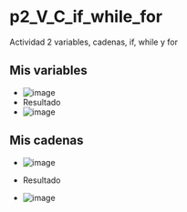 # p2_V_C_if_while_for
Actividad 2 variables, cadenas, if, while y for

## Mis variables
- ![image](https://github.com/user-attachments/assets/adbbdb95-16d6-4d44-b802-dfd829ba0818)
- Resultado
- ![image](https://github.com/user-attachments/assets/18c95de4-5fa9-4b61-bcbe-46c371f1966d)

## Mis cadenas
- ![image](https://github.com/user-attachments/assets/485e427f-8196-42a0-90bf-12ca9e898c23)

- Resultado
- ![image](https://github.com/user-attachments/assets/9e816dba-2d80-4eab-8491-ab4b6f6c0082)
